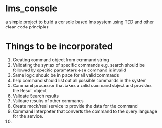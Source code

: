 lms_console
===========

a simple project to build a console based lms system using TDD and other clean code principles


Things to be incorporated
=========================
1) Creating command object from command string
2) Validating the syntax of specific commands e.g. search should be followed by specific parameters else command
   is invalid
3) Same logic should be in place for all valid commands
4) help command should list out all possible commands in the system
5) Command processor that takes a valid command object and provides the Result object
6) Validate Search results
7) Validate results of other commands
8) Create mock/real service to provide the data for the command
9) Command Interpreter that converts the command to the query language for the service.
10)